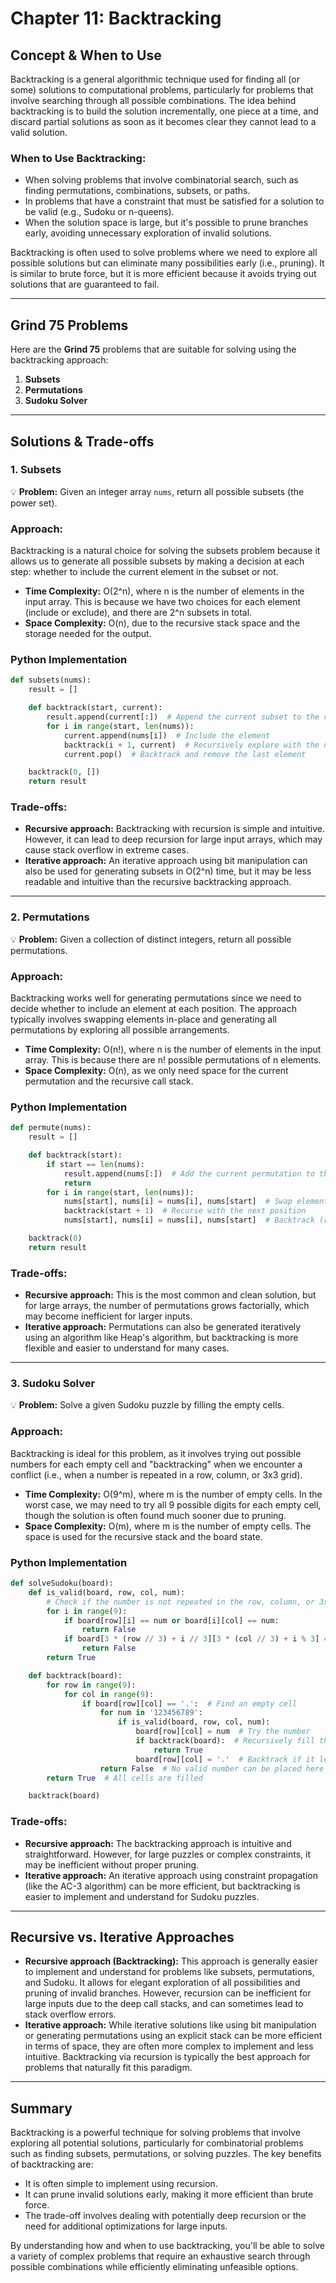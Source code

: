 # **Chapter 11: Backtracking**

## **Concept & When to Use**

Backtracking is a general algorithmic technique used for finding all (or some) solutions to computational problems, particularly for problems that involve searching through all possible combinations. The idea behind backtracking is to build the solution incrementally, one piece at a time, and discard partial solutions as soon as it becomes clear they cannot lead to a valid solution.

### **When to Use Backtracking:**

- When solving problems that involve combinatorial search, such as finding permutations, combinations, subsets, or paths.
- In problems that have a constraint that must be satisfied for a solution to be valid (e.g., Sudoku or n-queens).
- When the solution space is large, but it's possible to prune branches early, avoiding unnecessary exploration of invalid solutions.

Backtracking is often used to solve problems where we need to explore all possible solutions but can eliminate many possibilities early (i.e., pruning). It is similar to brute force, but it is more efficient because it avoids trying out solutions that are guaranteed to fail.

---

## **Grind 75 Problems**

Here are the **Grind 75** problems that are suitable for solving using the backtracking approach:

1. **Subsets**
2. **Permutations**
3. **Sudoku Solver**

---

## **Solutions & Trade-offs**

### **1. Subsets**

💡 **Problem:** Given an integer array `nums`, return all possible subsets (the power set).

### **Approach:**

Backtracking is a natural choice for solving the subsets problem because it allows us to generate all possible subsets by making a decision at each step: whether to include the current element in the subset or not.

- **Time Complexity:** O(2^n), where n is the number of elements in the input array. This is because we have two choices for each element (include or exclude), and there are 2^n subsets in total.
- **Space Complexity:** O(n), due to the recursive stack space and the storage needed for the output.

### **Python Implementation**

```python
def subsets(nums):
    result = []

    def backtrack(start, current):
        result.append(current[:])  # Append the current subset to the result
        for i in range(start, len(nums)):
            current.append(nums[i])  # Include the element
            backtrack(i + 1, current)  # Recursively explore with the next elements
            current.pop()  # Backtrack and remove the last element

    backtrack(0, [])
    return result
```

### **Trade-offs:**

- **Recursive approach:** Backtracking with recursion is simple and intuitive. However, it can lead to deep recursion for large input arrays, which may cause stack overflow in extreme cases.
- **Iterative approach:** An iterative approach using bit manipulation can also be used for generating subsets in O(2^n) time, but it may be less readable and intuitive than the recursive backtracking approach.

---

### **2. Permutations**

💡 **Problem:** Given a collection of distinct integers, return all possible permutations.

### **Approach:**

Backtracking works well for generating permutations since we need to decide whether to include an element at each position. The approach typically involves swapping elements in-place and generating all permutations by exploring all possible arrangements.

- **Time Complexity:** O(n!), where n is the number of elements in the input array. This is because there are n! possible permutations of n elements.
- **Space Complexity:** O(n), as we only need space for the current permutation and the recursive call stack.

### **Python Implementation**

```python
def permute(nums):
    result = []

    def backtrack(start):
        if start == len(nums):
            result.append(nums[:])  # Add the current permutation to the result
            return
        for i in range(start, len(nums)):
            nums[start], nums[i] = nums[i], nums[start]  # Swap elements
            backtrack(start + 1)  # Recurse with the next position
            nums[start], nums[i] = nums[i], nums[start]  # Backtrack (restore the swap)

    backtrack(0)
    return result
```

### **Trade-offs:**

- **Recursive approach:** This is the most common and clean solution, but for large arrays, the number of permutations grows factorially, which may become inefficient for larger inputs.
- **Iterative approach:** Permutations can also be generated iteratively using an algorithm like Heap's algorithm, but backtracking is more flexible and easier to understand for many cases.

---

### **3. Sudoku Solver**

💡 **Problem:** Solve a given Sudoku puzzle by filling the empty cells.

### **Approach:**

Backtracking is ideal for this problem, as it involves trying out possible numbers for each empty cell and "backtracking" when we encounter a conflict (i.e., when a number is repeated in a row, column, or 3x3 grid).

- **Time Complexity:** O(9^m), where m is the number of empty cells. In the worst case, we may need to try all 9 possible digits for each empty cell, though the solution is often found much sooner due to pruning.
- **Space Complexity:** O(m), where m is the number of empty cells. The space is used for the recursive stack and the board state.

### **Python Implementation**

```python
def solveSudoku(board):
    def is_valid(board, row, col, num):
        # Check if the number is not repeated in the row, column, or 3x3 grid
        for i in range(9):
            if board[row][i] == num or board[i][col] == num:
                return False
            if board[3 * (row // 3) + i // 3][3 * (col // 3) + i % 3] == num:
                return False
        return True

    def backtrack(board):
        for row in range(9):
            for col in range(9):
                if board[row][col] == '.':  # Find an empty cell
                    for num in '123456789':
                        if is_valid(board, row, col, num):
                            board[row][col] = num  # Try the number
                            if backtrack(board):  # Recursively fill the next cell
                                return True
                            board[row][col] = '.'  # Backtrack if it leads to a dead-end
                    return False  # No valid number can be placed here
        return True  # All cells are filled

    backtrack(board)
```

### **Trade-offs:**

- **Recursive approach:** The backtracking approach is intuitive and straightforward. However, for large puzzles or complex constraints, it may be inefficient without proper pruning.
- **Iterative approach:** An iterative approach using constraint propagation (like the AC-3 algorithm) can be more efficient, but backtracking is easier to implement and understand for Sudoku puzzles.

---

## **Recursive vs. Iterative Approaches**

- **Recursive approach (Backtracking):** This approach is generally easier to implement and understand for problems like subsets, permutations, and Sudoku. It allows for elegant exploration of all possibilities and pruning of invalid branches. However, recursion can be inefficient for large inputs due to the deep call stacks, and can sometimes lead to stack overflow errors.
- **Iterative approach:** While iterative solutions like using bit manipulation or generating permutations using an explicit stack can be more efficient in terms of space, they are often more complex to implement and less intuitive. Backtracking via recursion is typically the best approach for problems that naturally fit this paradigm.

---

## **Summary**

Backtracking is a powerful technique for solving problems that involve exploring all potential solutions, particularly for combinatorial problems such as finding subsets, permutations, or solving puzzles. The key benefits of backtracking are:

- It is often simple to implement using recursion.
- It can prune invalid solutions early, making it more efficient than brute force.
- The trade-off involves dealing with potentially deep recursion or the need for additional optimizations for large inputs.

By understanding how and when to use backtracking, you'll be able to solve a variety of complex problems that require an exhaustive search through possible combinations while efficiently eliminating unfeasible options.
